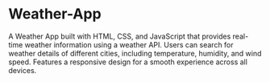 # Weather-App
A Weather App built with HTML, CSS, and JavaScript that provides real-time weather information using a weather API. Users can search for weather details of different cities, including temperature, humidity, and wind speed. Features a responsive design for a smooth experience across all devices.

